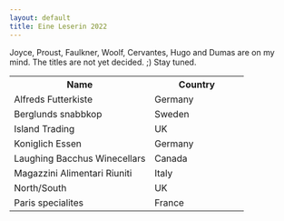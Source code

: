 ```yaml
---
layout: default
title: Eine Leserin 2022
---
```


Joyce, Proust, Faulkner, Woolf, Cervantes, Hugo and Dumas are on my mind.
The titles are not yet decided. ;)
Stay tuned.

<table id="myTable">
  <tr class="header">
    <th style="width:60%;">Name</th>
    <th style="width:40%;">Country</th>
  </tr>
  <tr>
    <td>Alfreds Futterkiste</td>
    <td>Germany</td>
  </tr>
  <tr>
    <td>Berglunds snabbkop</td>
    <td>Sweden</td>
  </tr>
  <tr>
    <td>Island Trading</td>
    <td>UK</td>
  </tr>
  <tr>
    <td>Koniglich Essen</td>
    <td>Germany</td>
  </tr>
  <tr>
    <td>Laughing Bacchus Winecellars</td>
    <td>Canada</td>
  </tr>
  <tr>
    <td>Magazzini Alimentari Riuniti</td>
    <td>Italy</td>
  </tr>
  <tr>
    <td>North/South</td>
    <td>UK</td>
  </tr>
  <tr>
    <td>Paris specialites</td>
    <td>France</td>
  </tr>
</table>

<!--After all, philosophy is the preparation for death. ;) Can you avoid death?-->

<!--
<a target="_blank" href="#">
  <img class=".books-image" src="https://banashri.github.io/images/proust-1.jpg" alt="Du côté de chez Swann" style="width:150px">
</a>
<a target="_blank" href="#">
  <img class=".books-image" src="https://banashri.github.io/images/proust-2.jpg" alt="À l'ombre des jeunes filles en fleurs" style="width:150px">
</a>
<a target="_blank" href="#">
  <img class=".books-image" src="https://banashri.github.io/images/proust-3.jpg" alt="Le Côté de Guermantes" style="width:150px">
</a>
<a target="_blank" href="#">
  <img class=".books-image" src="https://banashri.github.io/images/proust-4.jpg" alt="Sodome et Gomorrhe" style="width:150px">
</a>
<a target="_blank" href="#">
  <img class=".books-image" src="https://banashri.github.io/images/proust-5.jpg" alt="La Prisonnière" style="width:150px">
</a>
<a target="_blank" href="#">
  <img class=".books-image" src="https://banashri.github.io/images/proust-6.jpg" alt="La Fugitive + Le Temps retrouvé" style="width:150px">
</a>

<a target="_blank" href="#">
  <img class=".books-image" src="https://banashri.github.io/images/master-margarita.jpg" alt="The Master and Margarita" style="width:150px">
</a>
<a target="_blank" href="#">
  <img class=".books-image" src="https://banashri.github.io/images/one-day.jpg" alt="One Day in the Life of Ivan Denisovich" style="width:150px">
</a>
<a target="_blank" href="#">
  <img class=".books-image" src="https://banashri.github.io/images/gentry.jpg" alt="Home of the Gentry" style="width:150px">
</a>
<a target="_blank" href="#">
  <img class=".books-image" src="https://banashri.github.io/images/life-fate.jpg" alt="Life and Fate" style="width:150px">
</a>
<a target="_blank" href="#">
  <img class=".books-image" src="https://banashri.github.io/images/first-circle.jpg" alt="In the First Circle" style="width:150px">
</a>
<a target="_blank" href="https://www.amazon.de/-/en/Miguel-Cervantes/dp/0241347769/ref=sr_1_8?crid=BA1B2K5TD6J6&keywords=don+quixote+englisch&qid=1638825016&sprefix=don+quixo%2Caps%2C191&sr=8-8">
  <img class=".books-image" src="https://banashri.github.io/images/don.jpg" alt="Don Quixote" style="width:150px">
</a>
-->
